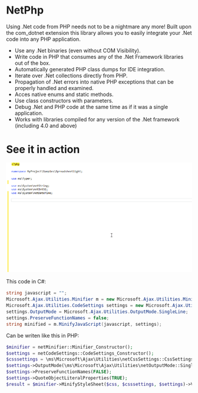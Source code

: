 # NetPhp

Using .Net code from PHP needs not to be a nightmare any more! Built upon the com_dotnet extension
this library allows you to easily integrate your .Net code into any PHP application.

* Use any .Net binaries (even without COM Visibility).
* Write code in PHP that consumes any of the .Net Framework libraries out of the box.
* Automatically generated PHP class dumps for IDE integration.
* Iterate over .Net collections directly from PHP.
* Propagation of .Net errors into native PHP exceptions that can be properly handled and examined.
* Acces native enums and static methods.
* Use class constructors with parameters.
* Debug .Net and PHP code at the same time as if it was a single application.
* Works with libraries compiled for any version of the .Net framework (including 4.0 and above)

# See it in action

![Sample](/example0.gif?raw=true "Sample")

This code in C#:

```c#
string javascript = "";
Microsoft.Ajax.Utilities.Minifier m = new Microsoft.Ajax.Utilities.Minifier();
Microsoft.Ajax.Utilities.CodeSettings settings = new Microsoft.Ajax.Utilities.CodeSettings();
settings.OutputMode = Microsoft.Ajax.Utilities.OutputMode.SingleLine;
settings.PreserveFunctionNames = false;
string minified = m.MinifyJavaScript(javascript, settings);
```

Can be writen like this in PHP:

```php
$minifier = netMinifier::Minifier_Constructor();
$settings = netCodeSettings::CodeSettings_Constructor();
$csssettings = \ms\Microsoft\Ajax\Utilities\netCssSettings::CssSettings_Constructor();
$settings->OutputMode(\ms\Microsoft\Ajax\Utilities\netOutputMode::SingleLine());
$settings->PreserveFunctionNames(FALSE);
$settings->QuoteObjectLiteralProperties(TRUE);
$result = $minifier->MinifyStyleSheet($css, $csssettings, $settings)->Val();
```